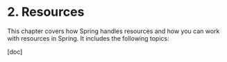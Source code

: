 # 2. Resources

This chapter covers how Spring handles resources and how you can work with resources in Spring. It includes the following topics:

[doc]

